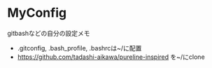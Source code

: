 # MyConfig
gitbashなどの自分の設定メモ

- .gitconfig, .bash_profile, .bashrcは~/に配置
- https://github.com/tadashi-aikawa/pureline-inspired を~/にclone
